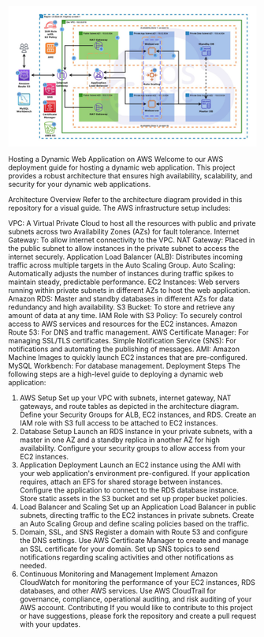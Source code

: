 ![Alt text](host_a_dynamic_website_or_web_application_on_aws2.jpg)

Hosting a Dynamic Web Application on AWS
Welcome to our AWS deployment guide for hosting a dynamic web application. This project provides a robust architecture that ensures high availability, scalability, and security for your dynamic web applications.

Architecture Overview
Refer to the architecture diagram provided in this repository for a visual guide. The AWS infrastructure setup includes:

VPC: A Virtual Private Cloud to host all the resources with public and private subnets across two Availability Zones (AZs) for fault tolerance.
Internet Gateway: To allow internet connectivity to the VPC.
NAT Gateway: Placed in the public subnet to allow instances in the private subnet to access the internet securely.
Application Load Balancer (ALB): Distributes incoming traffic across multiple targets in the Auto Scaling Group.
Auto Scaling: Automatically adjusts the number of instances during traffic spikes to maintain steady, predictable performance.
EC2 Instances: Web servers running within private subnets in different AZs to host the web application.
Amazon RDS: Master and standby databases in different AZs for data redundancy and high availability.
S3 Bucket: To store and retrieve any amount of data at any time.
IAM Role with S3 Policy: To securely control access to AWS services and resources for the EC2 instances.
Amazon Route 53: For DNS and traffic management.
AWS Certificate Manager: For managing SSL/TLS certificates.
Simple Notification Service (SNS): For notifications and automating the publishing of messages.
AMI: Amazon Machine Images to quickly launch EC2 instances that are pre-configured.
MySQL Workbench: For database management.
Deployment Steps
The following steps are a high-level guide to deploying a dynamic web application:

1. AWS Setup
Set up your VPC with subnets, internet gateway, NAT gateways, and route tables as depicted in the architecture diagram.
Define your Security Groups for ALB, EC2 instances, and RDS.
Create an IAM role with S3 full access to be attached to EC2 instances.
2. Database Setup
Launch an RDS instance in your private subnets, with a master in one AZ and a standby replica in another AZ for high availability.
Configure your security groups to allow access from your EC2 instances.
3. Application Deployment
Launch an EC2 instance using the AMI with your web application's environment pre-configured.
If your application requires, attach an EFS for shared storage between instances.
Configure the application to connect to the RDS database instance.
Store static assets in the S3 bucket and set up proper bucket policies.
4. Load Balancer and Scaling
Set up an Application Load Balancer in public subnets, directing traffic to the EC2 instances in private subnets.
Create an Auto Scaling Group and define scaling policies based on the traffic.
5. Domain, SSL, and SNS
Register a domain with Route 53 and configure the DNS settings.
Use AWS Certificate Manager to create and manage an SSL certificate for your domain.
Set up SNS topics to send notifications regarding scaling activities and other notifications as needed.
6. Continuous Monitoring and Management
Implement Amazon CloudWatch for monitoring the performance of your EC2 instances, RDS databases, and other AWS services.
Use AWS CloudTrail for governance, compliance, operational auditing, and risk auditing of your AWS account.
Contributing
If you would like to contribute to this project or have suggestions, please fork the repository and create a pull request with your updates.
